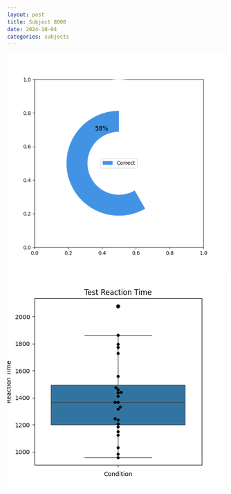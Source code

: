 ```yaml
---
layout: post
title: Subject 8000
date: 2024-10-04
categories: subjects
---
```


![](data/8000/run-3/8000_FN_acc_test.png)
![](data/8000/run-3/8000_FN_rt.png)

